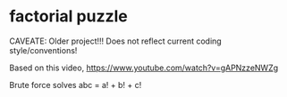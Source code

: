 # factorial puzzle

CAVEATE: Older project!!! Does not reflect current coding style/conventions!

Based on this video, https://www.youtube.com/watch?v=gAPNzzeNWZg

Brute force solves abc = a! + b! + c!
